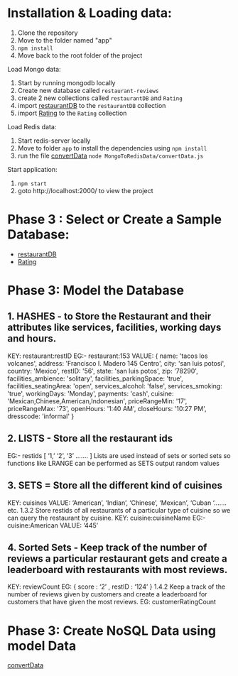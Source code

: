 # Installation & Loading data:

1. Clone the repository
2. Move to the folder named "app"
3. `npm install`
4. Move back to the root folder of the project

Load Mongo data:

1. Start by running mongodb locally
2. Create new database called `restaurant-reviews`
3. create 2 new collections called `restaurantDB` and `Rating`
4. import [restaurantDB](./db/restaurant.json) to the `restaurantDB` collection
5. import [Rating](./db/rating.json) to the `Rating` collection

Load Redis data:

1. Start redis-server locally
2. Move to folder `app` to install the dependencies using `npm install`
3. run the file [convertData](./app/MongoToRedisData) `node MongoToRedisData/convertData.js`

Start application:

1. `npm start`
2. goto http://localhost:2000/ to view the project


# Phase 3 : Select or Create a Sample Database:

- [restaurantDB](./db/restaurant.json)
- [Rating](./db/rating.json)


# Phase 3: Model the Database


## 1. HASHES - to Store the Restaurant and their attributes like services, facilities, working days and hours.

KEY: restaurant:restID EG:- restaurant:153 VALUE: {
name: 'tacos los volcanes',
address: 'Francisco I. Madero 145 Centro',
city: 'san luis potosi',
country: 'Mexico',
restID: '56',
state: 'san luis potos',
zip: '78290',
facilities_ambience: 'solitary', facilities_parkingSpace: 'true', facilities_seatingArea: 'open',
services_alcohol: 'false',
services_smoking: 'true',
workingDays: 'Monday',
payments: 'cash',
cuisine: 'Mexican,Chinese,American,Indonesian', priceRangeMin: '17',
priceRangeMax: '73',
openHours: '1:40 AM',
closeHours: '10:27 PM',
dresscode: 'informal'
}

## 2. LISTS - Store all the restaurant ids
EG:- restids [ ‘1,’ ‘2’, ‘3’ ....... ]
Lists are used instead of sets or sorted sets so functions like LRANGE can be performed as SETS output random values

## 3. SETS = Store all the different kind of cuisines
KEY: cuisines
VALUE: ‘American’, ‘Indian’, ‘Chinese’, ‘Mexican’, ‘Cuban ‘....... etc.
1.3.2 Store restids of all restaurants of a particular type of cuisine so we can query the restaurant by cuisine.
KEY: cuisine:cuisineName EG:- cuisine:American VALUE: ‘445’


## 4. Sorted Sets - Keep track of the number of reviews a particular restaurant gets and create a leaderboard with restaurants with most reviews.
KEY: reviewCount
EG: { score : ‘2’ , restID : ‘124’ }
1.4.2 Keep a track of the number of reviews given by customers and create a leaderboard for customers that have given the most reviews.
EG: customerRatingCount


# Phase 3: Create NoSQL Data using model Data

[convertData](./app/MongoToRedisData)

